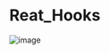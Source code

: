 # Reat_Hooks <br>
![image](https://github.com/MahsumaRezai/Reat_Hooks/assets/110189253/68079a67-0c42-4445-8392-bf526ef58a9f)




 

